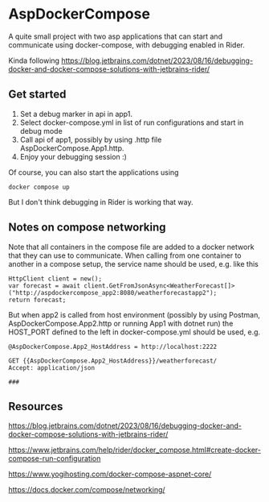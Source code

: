 ﻿AspDockerCompose
============
A quite small project with two asp applications that can start and communicate using docker-compose, with debugging enabled in Rider.

Kinda following https://blog.jetbrains.com/dotnet/2023/08/16/debugging-docker-and-docker-compose-solutions-with-jetbrains-rider/

## Get started
1. Set a debug marker in api in app1.
2. Select docker-compose.yml in list of run configurations and start in debug mode
3. Call api of app1, possibly by using .http file AspDockerCompose.App1.http.
4. Enjoy your debugging session :)

Of course, you can also start the applications using
```
docker compose up
```
But I don't think debugging in Rider is working that way.

## Notes on compose networking
Note that all containers in the compose file are added to a docker network that they can use to communicate.
When calling from one container to another in a compose setup, the service name should be used, e.g. like this

```
HttpClient client = new();
var forecast = await client.GetFromJsonAsync<WeatherForecast[]>("http://aspdockercompose_app2:8080/weatherforecastapp2");
return forecast;
```

But when app2 is called from host environment (possibly by using Postman, AspDockerCompose.App2.http or running App1 with dotnet run)
the HOST_PORT defined to the left in docker-compose.yml should be used, e.g.
```
@AspDockerCompose.App2_HostAddress = http://localhost:2222

GET {{AspDockerCompose.App2_HostAddress}}/weatherforecast/
Accept: application/json

###

```


## Resources
https://blog.jetbrains.com/dotnet/2023/08/16/debugging-docker-and-docker-compose-solutions-with-jetbrains-rider/

https://www.jetbrains.com/help/rider/docker_compose.html#create-docker-compose-run-configuration

https://www.yogihosting.com/docker-compose-aspnet-core/

https://docs.docker.com/compose/networking/


